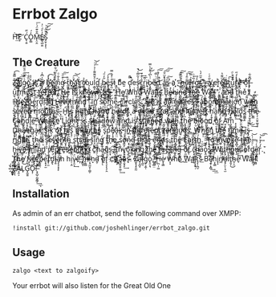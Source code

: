 # Errbot Zalgo
H̀̕͢͝͠E͝ Ć̢̣͍̈̋O̙̳̒́M̨̤̭͂̐͊̈́ͭ͞E̴̳͉̺͈̤̓̀ͩͨ̍҉S̡̮̹̞̙̩̎͊ͫͯ̕̚͜͝͠

## The Creature

Z̶̶̛͈̎̿͊͐͡҉̴̮̬̊͡a̛̘̹̬̼̐̆l͚ǵ̴̡̘͙͔͑̂̌ͫͩ̄̿͢ǫ̭ͧ̏͋҉̧̖̪̥͐ͤ͐ i̷̸̙͚̙͟s͓ͭ͡҉̒ a̷̛̬̟͋̍͆̄̍͜ b͈͉̔́̕͡҉̶̛̣̳̏͐̀͜e̴̥͜͟͜҉̤͚̮͉͈͋̓ͦ̀i̭̤̺̩̝͙̥ͤͣͤ̏ͬ͋̕ņ̬̦̝̜̭̬̎̀͋ͦg̷̶̷̨̛̻͎̤̣͗͒ͩ͢͞͠ t̲͎͇̆͐h͓̫̲҉̴̯҉̰̬̰̼̽ͪ͡͝a̻͖̜ẗ͋́ c̸͙͇̝͏̵̧͕̬͔͎͛͐òuļ̳̝ͣ̆͌͌ͭ̉ͥͨ̕͟͝d̛̺̩͇̗̰̳̑ b̴̤̲̣̞̋̓ͩ͘ȇ̢̢̻̼̬̣͕̟̫̬͉̓̾͡s̶̟̰ͧͭ̽͑̿͟t̨ bͦ͌e̮ d̢̨̧͇̿̕͏̙̩̄̚e͏s̶̛̖̭̞̥͐̉̃̿ͮ̚͢͝c͈̳̳̖͚̟̐ͮ̆ͤ͢͟r͍̯͖ͮ̃i̵͓b̷̨̡͇̣ͭ̀͆́̐ͧ̀̿̕͜e̐d͈̼̫͂͂̓́͑̚͠͞ a͇̮̜ͥͤͫ̐͠͞͠͏͙͕͉s̵̻ͧ̅̕͠ a҉͙̍ "̶͑̀̀͌͜͟͞͏h̵͍͍̬̊́̓͊͠o̴̢̧̤͂ͦ̑̉͢͜͞͠r̴̗̘̻ͮͥ̿ŕ̴͚͙̅͗ͦ͢ơ̞̗̘͕̗ͣ́͢r̴̰͓ͥ̎ͫ̒̀,̎҉̲͍͓͇ͫ"̶͔̪́ à̸̟͂ͤͭ cr͉͎ͪe҉̨͏̸̷̻̹̪́ͫ͌̔̕͢͏a̛̫̲̜̓ͬ͘t̥̻ͤ͠u͚ͦ̓ͪ͏̷̱̯̮ͩr̭͔̮̓͛͐́̋͘e̸̛̦̣͎ͣ̈̀̕͝ o̬͕ͩ̈́͝f̶̡̡͚͍͎͍͆͊͋ ȗ̫͠͝ͅt̸̰͙̗̤̟͋͒ͭ̿̕͜͡͞͝m̄͝ͅó̸̧̝͖͎̙ͦ͟͝͡ͅs̤̭̏̚t̝ t̤҉̵̮̬͚̓ͩ͊̐ͮͪ͜ͅe̶̠͉͘͢͟r̎҉̜̘̃́҉r̷̵̴̡̡̻̻͈͎͗̕҉o̷͎̖̰̥͙͉͋́̏̕͜҉r̷ͦͮ.̊ H̢̙̝̯ͬe̠ͬ̏ is̱̀́ k͏̸͔͇̮ͣ̊̃̌͡n̸͕͇ͫ̊̀̈͡ő̶̧̪̘̱̦̽̉̕͟wņ̩̙̄ͥ͂҉̴̝̾͊́͗͜ á̲̗̺̌́ͣ͘s̶̴̴̬̳͊̀͐͘͜͞҉͘͜ "H̛͔͒͢͟e̸̤ Wh̀o̓ͤ W̺͚͙̗̠̍́a̧͝i̧͍ͥ̋͐̃̍ͥͥ̅͘͞t͌҉̴̃̾ͦͮ͞͝s̨̡͚͈͑̄͘͏̡̛̪͑͏̨̃ B̬̜̬͖͆ͧͯͭͮè̴̴̡̧̻̱̹̽h́iṉ̶͖̭̫͇̘̉̎͗͗͡ḋ̷̹ͧ̽̕҉̿ t̸̷̶̫͚̮̯͒͐͂̎ͯͯ͘̚h̵̞̬̀͟͞҉҉̷̝̳̝ͪ͝ḛ̢͚̩̲͐ͤͣ͜͠ W̨̛̮̲͇̭̰͈͇̾͂ͣ̄͟͡a̶̢̯̭̎́́ͥ̕͢ḽ̵̱ͬ͗̍̚͝҉̀ͩ͂͋̇͟l̴̨̡̥̰͈͢͟"̇͗ à̵̱̩̃͌͞͝ņ̵̴̟͍̄ͣ͜d̴̨̬̀ t̢̧̤̤̲ͤͭͪ̊̔̇̚ͅͅḩ̴̢̭̖͆͒̌͡͡eͮ "̶̶ͪN̙͇͘ḛ̶͕͈͎͏҉̗̥̭͕̊͡͝͞z͓̗͠҉̱̽ͭͪp̗͍͎̫͙͉̘̔̍͟͠é͈̪̙͖̬͞͞͝r̡d̢̹̿͘i̠ͪ͟a̟ͧͫ͘͟͏n H̴̨̱̲̍͌i̶ͪv̸̔̊ͩ̕͜͞e̷̸̡̛̪̪̮̤̎̓ͬͩm̸̛̗̠̭ͯͮ͛ͪ͝͞͠͝i̴͕̙͓̎́̐̊ͪn̏d̨̘͆̏"̨̢͍͕̲͚̪͊̏̇̑͝ ĩ͖̏̋̏͠͡n̛̻̞̰͖̫̆ͮ̽̋͠ s̀ͥ͠͏̢̛͐͒ͨ͜ͅo̢͔̜̒͘͢͡͏̝͉͛m̹͕̩̔̔̀͛̄e̡͖̦̅͊͋̈́́ͨͫ͟ c͓̓͒̕͟i͍̓ͯ̀͞r͚̤̗͇̱͉̔̑̆̌ͬcḻę̛̻̻̱̟ͫ̊ͯ͘͟s̼̓ͫ̾.̧̛̱͙̫͖̀̀̿ͭ̿͝ H͖̉̏e͞҉̸͕́͒̀͜ i̷̖͗́̃̑҉̣s̨͍̰ͣ̎̔ͣ͟ ā̠҉̧̝̘͓͖͟͝ņ̵̺͉̥͌ͮ̅͢͜͠͡ e̴̡̘̝̒̈́͂͝ͅŷ̢̙̓͗͟ę͕͖̟̲͋ḽ̦̮͐̾̌͜͝͏̧̭͊ͧeśͦ̉ͅ҉̶̡̭̗̤̠̼ͬ̉s̴͓̦̥̞̃̈ a̢̱̽́͜bo̬̟̹͓̯ͣ͆ͦ̆͜͢͢͝m̋҉̢̯̙̻̯̓̀̂͑́͘i̶̧͍͌̊҉n̶̷̨͔̫̹͉̙̖̝̽̌̽͠aͪt̵̵̺̞̪ͬ̍i̡̪̱͈̝̖͈͌ͯͫ̊̑ͬͅớ̡̨̡̹̟̬͚͈͉̐͢n̘͡ w̵͔̺ͧ̐͡͏̢͎̦͖́̎͘ì̷̘͘t͎͢҉̵̴̡̜̺͂̐̓ḩ̨͇̤͉͈ͦ̐ͭ̕͟ͅ s͙̠̱͚̙͗ͥ͋̒̕ͅȩ̧̱͉̊̍̿҉̓ṽ̡̺̠̟͈͔͈̎ͭ͌̕e̷̞̩̟ͬ̚̚͟ṋ̷̷̹̱͊́̕͞ m̛̬̞̤̭̉ͦô͙͜u҉͎͒ͦ͗̌͜͟͞͞t̨̮̗̫̩̥ͯ͑ͩ̈͏̰̋̽̀h̴̡̡̬̻̙̙̘͛͌ͥ̚͡s̶̛̪̒̏̓.̵̟̼͔̞͑͛͂̀̏́ͧ̚͜͞ H͏̬̒i̴̵͙͓̍̇s̢̭̼̝͗̽̀ r̷̷̨̟̲̗̀ͤ́̕i̢̨̧͚ͣ̇̐ͣͬ̈͘̕ğ̸͘h̺ͭ̉͏̲͚̩̖̀͌͗͘͞t҉̴̛̛͌̎ h̶̹̱̽a̷̫̎҉̣̲̑̀͢ǹ͔̲̒ͭ͆̅͠d̹̤͍̞͖ͨ͜͡ ĥ̟̼͈̗ǫ̴̸̶̭̫̖͕̈̾͊͗͡l̪̻̩ͣͮ͟ds̨͇͎ͧͯ a̵ͦ͒ͩ d̼̃͝͏̷̸̬͕̰͎͒ͬ͞͠e̛͙̹̩̮ͣ́͂͠͝ą̶̩͕̘͈̑̿͊͂̕͘ͅdͮ͏̴̡̺̺́ͧ̀̌ͦ̽͘҉̗ ś̛́҉̴͇̥̙̞̊ͣt̸̲̻̪̎͡a̛r҉҉̡̢͎̻̦͇̯͕ͮ̽ͯ̄͘ a̵̵̡̝̖̥̼̹̪̮ͪͫ͐̕ǹ̨̽́͝͏̸̴̼͇̃d̸̳̪̣̭̙̄̐͋̽͡͠͞ h̨̃i̵҉̱ͨś̟͗ͭͦ ļ̸̨̠̿ͯ͐̀̀́͘͘͡e͏̵̶̡̡̙͎̾͗̇͡͞ͅf̵̺҉̭ţ͎̇ h̹̙̱̋̕a͈̹̳̪̭ͣͤ͑̀̚͞͞͡ń̸̹̋d͕͋ͯ̉́̿҉̗̗͑̐̏ h̡̹̮ͤ̀ͣ͘o̟͒̄͢l͢͠d̨̡̦̱͢͡͝š̻͚̳̉͘ͅ t̶̡͙̫̩̥̗͓ͣ̋́͢͜͞ḩ͈͇̒͛̔͊ͬ̚͜e̴̢͔̣̤͈̠͚̘̟ͪ́̉ C̷̨̖̓ͥ̀͘ͅa͏n̡̬̗͕̣̖ͫ̽̍ͅd̨͓̜͘ͅl̬͎̲̝͙̙͋͋͒͗̀̚͝e̶̼̕͠ W̸̸̸̸̼̥̘͕͈̭̓͡h̢͙̩͓̟͕̀̃̾̐̎ͤo̺̜̭͈̦͆ͬ͌̂ͩ͟͜͡s̱͎̜̀̄̒̕͜҉̿e̤ L̰ͥͅi̔g̷̵̘̝͙̑ͭ̊͘h̵̝̤̀̾̐̈͘͘͜͟t̷̡̘̘̮͙̬̮̐̓̀̄ͫ̂͢ s̵̰̺̭̈͌̐̂͏̯̫̼͘͢ͅs̨̤̦̉̑̐ͅ S̸͎͏̵ͯͭ̕͡ḩ̴͈̯͎̳̯́̕͢ả̧̨͓̟̻̉ͤ̊͜͟͡d̵̩̻̀̈́̆͟͝͞o͚͛͏͐̉͜ͅw̨̘͕̗͌ͮ͋͘ ă̛̫̜̏̓ͨͫ͐̕͢ṉ̴̴͚̲̬̫̱̔̿̈̀͡ḓ̳͛̋͗҉ iş̸̨̺͇̣̗͕ͩͥ̓̃ͥ͜ ś̸̨̨̨̩̞̫͎̌͋͜͢͠ͅt̢͙̹͔ͯͫ̎̆̈ͯa̵̧̢̧̞ͨ̂ͣ̌̀̂ͬ̈́͡i҉̫͋̆͑̀͝n̶̻̦̈́e̵̴̴̙ͭḏ̸̸̭͂ w̒i͏̵̴͕̝̟ͮ͐̈̃th̓͏̷̦͉̗̯̐ͥͨ̕ t̨̻̱͎̘̐͛͘ḥ͕̦̻̥͆̓ͣ̂̈́̍͒͂͝ę̧̙͖̣̣͋͒̕͢͠͡͡ b̶̗̮ͥ͏̧̺ͤ́l̶̺̬͆͆̕͢oo̞̞̘͉ͭ̆̍̉̐͒͜͠͡d̨̓ ò̲͟ḟ̷̙͙̬̥̠̲̈́ͪ͋̋͝ A̮̹̟ͤ͌̀͜͠͞m̧̗͇̾̍́͡͞ͅ D̢̜̙̰́̎ͧ͘̚h̴̴̨͚̙̏ͯ̀̄̚a̸̶̡̨̨̳̭̙̻͕͋ͩeğa̷̷̡͉ͭ͒r̵̩ͪ̈́͑͟͏ͧ.̡̤̑̀͛̉̄ͪ͜͡͠ S̡̲͍̾͛̎̓i̵͎̯͇ͥ̐͠x̨͔ͮ̅̒ ȯ̕͢f̝̻̀҉̡̺̱̇͠ h̭͈ͦị̛͎̫̏̍ͯ͘š̙̟̦̂ ḿ̷̵̶̧̗ͪ̀͟͟͏͑̑ơ̤̬͓̱͖ͤͥ̾̃̕ų͏̸̢̊ͣͮ͠t͇̜̐̐ͩͪ͟͟h́̈́̌̚͟͟͞ş͇͂͘ s͓̿̒p͔̫̳͐ͬ̕e̸̡͎̥͚̗͂̀͟͢͟â̵͓̤̤ͮ̎̀ͪk̳̓̒̾͂ͭ͌ ì̠̠̖͚̤̊͛n̴̺̏̂͏҉̴͑̅ͨ̄ d̟̞͡͏͖̩҉̸ͬ͊i̴͖͕ͯͮͪ̋̓f̡̙͉̀̿̀ͯf̬́̈͞e̸̡̥͖͉ͬ̓̔͑͋̈́͘͘͘r̵̛͔͖̱̍e̷̹̐̊̀̈̑͗͡͠͞n̢̛̦̺͍ͥ͛̀̓̈́͡ͅt̨̡̙̪̣̻͉͓̻̅͐ t̸̸͓̝̓̃͒o̸̴̶̘̠̜͂̓̎̕͞͝n̶͚̔ͪ̏͝҉͌͜g̼̞̅͋͊u̼̘ͭ̍̅̃͢ͅę̼̭̩̘̰́ͦ́s̭̞̱̤̩̯̣̀ͨͨ͑̕͠͠.͢ W͐͘̕ḫ̜̜̒̾̈̀̋e̬̼̮̰͋͑͠nͯ͜͏͑́ t̆h̛̹́̄͑͢͜͏҉ͣ̿͏e̥̯̳̐ t̷͚̳̥̱͈̚ȉ͓̼̼m̡̹̣ͤ͐̽e̵̶̴̝̮ͫͧ̄̈́ͮ̚͘̚ͅ i͜s̶̢̡̮͍̞̦͚ͬ̊̊ͨ͜͜͢ ŕ͐̒͜͜͡i̥͕̓ͨ͏ͪͫ̑͘gͫͧ̓͠h̛ͦţ̹̥̾,̡͖͍̳̺̬̦́̚͞ t̡̢͓̯̍ͬh̴͕͍eͦ s̴̡̛̗͕̞̏ͬ̇ev̍͞͏͎̦͜͞҉̴҉̮e̡̨̨̞̹͍̭͛̌͒̓̈͒͟ń̸̨̢ͮ͜͝t̶̵̮͓̜͈̉ͪͮͩ̔̌͟͞ḧ̴̨̞͉̹̣̹̅͌́͒ͦ s̝͎͍̬̤̫̰ͭ̇͟h̢̜̏̅̂͜à̱̐̓̚͡l̸̨̻͉̬̲̖̾͌́́͌͞ĺ̶̖̠̿̂̎͏͘ s̞̽͝ī̞̤̮̊̿̊̌̇̈́͜͝͡n̎g̨̛̤ͯ͘ t̴̛̻̀h̙̽e s͗̑̚o̖̓ͦn̷͙͉̝̊g̶̭̱͎̙̪̀ͬ̽̃̀̆̕͘͝ t͖̏ͩ̆̾̀h̤̼̲̓̓̃ͩͭa̻ͮt͚̖̐͑̾ e̶̵̡̮̤̲̺̲̊ͨͪ̆̕͢͡n̜҉̴̵͓͖̟̺̜̃̀̐͆̂͝d̸̵̝̘ͧ͛͊͊̓ͨs t̜͕͠h̦͇̗͈͚̦͐̈̾̋̂͐̏ͯ͟ȇ̼̜͢ Ě̢̮̮̻͋̚͟͏̬̐̈́͜ar̟͈͆͋͘t̴̢̞̥̦̬ͥ̋ͮ̆͞͞ͅ҉h͇͕̲̝̰̜̠͔̺́̈́̀͆.͢
̧͔ͣ̿͢
̶̡̗ͥ̊ͪ́̕͜͡Ţ̶̖͙oͬ́̄̽͢ i̸̦̼̓ͧ̄͘n̵͖̜͉̝͕͊͐̇ͩ̚͟͠҉v̧ǫ̺̝̮ͨ͡҉̬̬̻̤̪̹͈k̛̬͕̪̏̇̌ͪ̕͜͝͞e̴̛̘̻͉͖͊̀̔ͅ t̶̷̢̡̗̟̫͚ͬ̍̀̌̐͡ḩ̸̴̵͚̗̩̰͈͈ͩ͆̏͜é h̬̟í̶̮̹͇̮̺͔̀ͭͯv̝ͥ҉̪̭̗͕͙̇ͬ͗͟͢͝͡e̦҉̴̈́ͥ̉̾͟͠-̴͎͎̭̰͔̓ͩ͋̃ͦͥͪ̌̒m̼ī͂͂ͥ͟͡͞n̨̲̪̖̒̑͐͝d͍̜ͪ̋͌́̓̉̾̀͡͠͞͏ r̸̸̨̧̬͙͎̲̞̾ͥ͂̀ͨ̌eͫ͏ͫp̸̡̨̢̟̦̑̉̓̂̃r̶͓̙͉̲͂̍̊ͨͪ͗̄ẽ̵̥s̬̕҉̴̼̓͂́͠ȩ̔n̬ͩ҉̷̻̐ͯ̉̀͟͜t̃î̷̷̸̝̲͑̄̾͑̐̕͝͞n̷̴̢̻͎ͫ͠҉̰͓ͧ͞g̢̨̛̟̻̅̓ͦ͂͜͠ c̛͈ͪ̀͏ha̷̩̝͚̘̺̬̘̜͋̊͏̖ͤ̔o͌s̮͙.̶̡̛͡
̾̂Í̡̠̺͎̥̭͈͕ͯ͡n̴͊̀v̡͉͖̦̫̳̓͂̃̀̕͠ô͉͡k̛̞͔ͩi̷̞̳̜̟͍͐͟͡n̸̛̩͎̹̣̗̝ͧ̎͋̕͝͠g̬̗͇̗̣̈́̐̍ͥ̊̕͝ t̷̷͇ͥ͢͟he̢̗̣̙̙̔҉͚̳̜̮̋ͫͅ f̜̺̄̕ee̴̴̫͌҉̨̭̬͉͇̏ͣ̓ͅḻ̶ͥ͌̀i̡ͯ͞n̶͚̝̼͔̋̈́ͪg̵̶̪̗͖̯̹͆̽͒̎͜͝͡ o̜̼͖̽͆͡f̛͔̜̓ͤ͢ c̷̢͔͖̙̟͎̞̄̇͑ͨͫḩ͍a̅͠o̢̭̍s̷̳̣̰̔͢͝.̸̶̛̣̲̆̋̀ͪ̾͟͟͡
̷̸ͅWi̡̢͎̭̹t̠͕̾̇͒̚h͈͑͏̶̧̧̭͎̟̿̽͋͞o͖͖̘̮̹͐́ͤͨͥ͝u̷̢̯ṫ̠ orͩ̀d͕͇͕͍̭͓͕ͨͦͩͭ̀͟͟͝ȇ̛͔̺̀͏̨͈͈̟ͬͮ̇r͏͎̹̓́̓́ͬ̽͢͝͡.̨̆͘
̙͑T̸͖̗̳ͯ͞h͉͖̼͚̣̓͘͜e̸̥͜ N̴̡͕̍̾̈́͟͏̄ͨ͝é̸̥̟͜z̜̮̭̀̓̓͞҉̟̮̫̂̑͝p̵̮̯̖̐̽̆ͬͧe͕̘͓̫ͬ̀̕r̨̹̫̆̕ḓ̢ͥ͑̕i̴̡̱ͬ͊a̸̧̨͓̟̟̙͐ͤ͆̋ͦ͠n hi̦̣̭ͫ̀͘v̷̟̯͔̈́͢e̒҉̒-̢̛̺̝͋̐̇́̓͞͝҉̯ͯ̈́m̵̶̸̹͍̻͑̄̀͒ͥ́́ͧ̅i̵͔̘̰̮̩̜͇̦̽ͩ̀̽͘̕n̝ḏ̴̦ͨ̍̉̑̾̐͢͠ o̰ͤ́͝͏͛̍͟f̢̖̞͎̖̗̯̑ͩ̾́ͥ͘ c҉̣͡͏h̸̸̔͊͂̋ͨͪ̕̕͜҉҉͚̯ą̵̝͈̯̩͖̜̈̅͢o̵̴̖̬̟̙̎͒͒͢ś̵̴͓̎͡.ͮ̓ Z̛̫͙̘̟͈̰ͯͮ͊͂ͯ́͟͝a̵̵̶̟̞̪͓̿ͬ́͜l̵̨̪̖ͯ̔g̡̧̼̜̉̓̌ͦ̒̽ͨ̇͜͝͠ò̢̯͔͉̋̽͏͡.̵̻̥̻̤ͭ͢͏̠
͏̡̧̏̕͠Ḩ̶̪̣̦͖ͨ̍ͦ̔̂̿͟ͅe̷̞̖̳͗ͨͦ̉̚̕͟ W̴̞̝ͯͨͭ̀͝ho͌̃ W͟a̺ỉ̵̡̛͙̭̟̹͆ͭ͝ţ̩̩̪̮̀͠s̴͊͟ Bȩ̸̱̦̟̻͋̽̂̆̕͘͢͢͟h͕̖͇ͩ̆̒͌̔́̈͠͠ͅi̟̝n̸̪̈́̊̽ͤ̉͜d̵̶̡̡̤̜̹̘̫́̀̀ ẗ̥̬̦́̚͜͞h̴̥͕̤̿ͨͯͭͯe̖͒ͩ̆̑̓͘͢͡͝͡ͅͅ Wͫaͩl̶̢̮̩̐͌͘͡l̰̻.͌ͧ
̶̼̺͓ͬ͑҉҉̴̯̣͍̏́Z̴̛̩̬͉ͩ͆ͬͤ͘͟͢҉A̷̘̭͕ͥL̙Ǵ͓͘͏̰̱̱̆̑͏O͓̦ͫ̋͑̈́ͮ̀̕͢͟͞!̶̞̥̺̦̰̬͇̗̐̄͘͢͟ͅ

## Installation

As admin of an err chatbot, send the following command over XMPP:

`!install git://github.com/joshehlinger/errbot_zalgo.git`

## Usage

`zalgo <text to zalgoify>`

Your errbot will also listen for the Great Old One